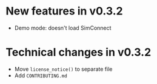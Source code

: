 # New features in v0.3.2
* Demo mode: doesn't load SimConnect

# Technical changes in v0.3.2
* Move `license_notice()` to separate file
* Add `CONTRIBUTING.md`